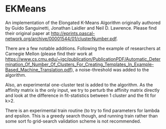 EKMeans
=======

An implementation of the Elongated K-Means Algorithm originally authored by Guido Sanguinetti, Jonathan Laidler and Neil D. Lawrence.  Please find their original paper at http://eprints.pascal-network.org/archive/00001544/01/clusterNumber.pdf.

There are a few notable additions.  Following the example of researchers at Carnegie Mellon (please find their work at https://www.cs.cmu.edu/~jgc/publication/PublicationPDF/Automatic_Determination_Of_Number_Of_Clusters_For_Creating_Templates_In_Example-Based_Machine_Translation.pdf), a noise-threshold was added to the algorithm.  

Also, an experimental one-cluster test is added to the algorithm.  As the affinity matrix is the only input, we try to perturb the affinity matrix directly and look at the difference in fit-statistics between 1 cluster and the fit for k>2.  

There is an experimental train routine (to try to find parameters for lambda and epsilon.  This is a greedy search though, and running train rather than some sort fo grid-search validation scheme is not recommended.  
